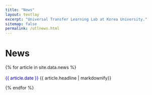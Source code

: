 ```yaml
---
title: "News"
layout: textlay
excerpt: "Universal Transfer Learning Lab at Korea University."
sitemap: false
permalink: /utlnews.html
---
```


# News

{% for article in site.data.news %}
<br />
<br />
<font color="#0000A0"> {{ article.date }} </font>
{{ article.headline | markdownify}}

{% endfor %}
